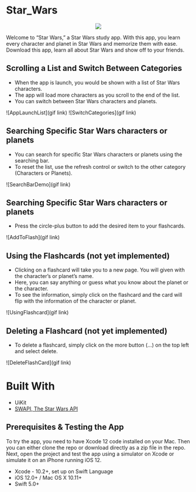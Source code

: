 # Star_Wars
<p align="center">
  <img src= "LOGO Image Link" />
</p>

Welcome to “Star Wars,” a Star Wars study app. With this app, you learn every character and planet in Star Wars and memorize them with ease. Download this app, learn all about Star Wars and show off to your friends.

## Scrolling a List and Switch Between Categories
* When the app is launch, you would be shown with a list of Star Wars characters. 
* The app will load more characters as you scroll to the end of the list.
* You can switch between Star Wars characters and planets.

![AppLaunchList](gif link)
![SwitchCategories](gif link)

## Searching Specific Star Wars characters or planets
* You can search for specific Star Wars characters or planets using the searching bar.
* To reset the list, use the refresh control or switch to the other category (Characters or Planets).

![SearchBarDemo](gif link)

## Searching Specific Star Wars characters or planets
* Press the circle-plus button to add the desired item to your flashcards.

![AddToFlash](gif link)

## Using the Flashcards (not yet implemented)
* Clicking on a flashcard will take you to a new page. You will given with the character’s or planet’s name. 
* Here, you can say anything or guess what you know about the planet or the character. 
* To see the information, simply click on the flashcard and the card will flip with the information of the character or planet.

![UsingFlashcard](gif link)

## Deleting a Flashcard (not yet implemented)
* To delete a flashcard, simply click on the more button (...) on the top left and select delete.

![DeleteFlashCard](gif link)

# Built With
* UiKit
* [SWAPI, The Star Wars API](https://swapi.co/)

## Prerequisites & Testing the App
To try the app, you need to have Xcode 12 code installed on your Mac. Then you can either clone the repo or download directly as a zip file in the repo. Next, open the project and test the app using a simulator on Xcode or simulate it on an iPhone running iOS 12.

* Xcode - 10.2+, set up on Swift Language
* iOS 12.0+ / Mac OS X 10.11+ 
* Swift 5.0+
